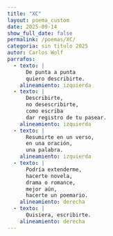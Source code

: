 ```yaml
---
title: "XC"
layout: poema_custom
date: 2025-09-14
show_full_date: false
permalink: /poemas/XC/
categoria: sin titulo 2025
autor: Carlos Wolf
parrafos:
  - texto: |
      De punta a punta
      quiero describirte.
    alineamiento: izquierda
  - texto: |
      Describirte,
      no desescribirte,
      como escriba
      dar registro de tu pasear.
    alineamiento: izquierda
  - texto: |
      Resumirte en un verso,
      en una oración,
      una palabra.
    alineamiento: izquierda
  - texto: |
      Podría extenderme,
      hacerte novela,
      drama o romance,
      mejor aún,
      hacerte un poemario.
    alineamiento: derecha
  - texto: |
      Quisiera, escribirte.
    alineamiento: derecha
---
```

